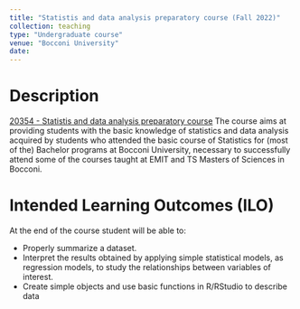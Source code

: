 ```yaml
---
title: "Statistis and data analysis preparatory course (Fall 2022)"
collection: teaching
type: "Undergraduate course"
venue: "Bocconi University"
date: 
---
```


Description
======
[20354 - Statistis and data analysis preparatory course](https://didattica.unibocconi.it/ts/tsn_anteprima.php?cod_ins=20354&anno=2023&IdPag=) The course aims at providing students with the basic knowledge of statistics and data analysis acquired by students who attended the basic course of Statistics for (most of the) Bachelor programs at Bocconi University, necessary to successfully attend some of the courses taught at EMIT and TS Masters of Sciences in Bocconi.

Intended Learning Outcomes (ILO)
======
At the end of the course student will be able to:
- Properly summarize a dataset.
- Interpret the results obtained by applying simple statistical models, as regression models, to study the relationships between variables of interest.
- Create simple objects and use basic functions in R/RStudio to describe data
  
